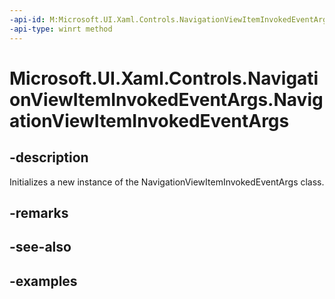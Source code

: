 ```yaml
---
-api-id: M:Microsoft.UI.Xaml.Controls.NavigationViewItemInvokedEventArgs.#ctor
-api-type: winrt method
---
```


<!-- Method syntax.
public NavigationViewItemInvokedEventArgs.NavigationViewItemInvokedEventArgs()
-->

# Microsoft.UI.Xaml.Controls.NavigationViewItemInvokedEventArgs.NavigationViewItemInvokedEventArgs

## -description

Initializes a new instance of the NavigationViewItemInvokedEventArgs class.

## -remarks

## -see-also

## -examples


